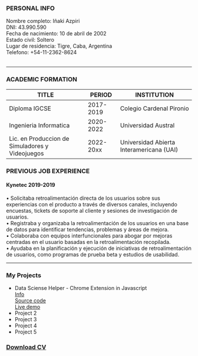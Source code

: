 ### **PERSONAL INFO**

Nombre completo: Iñaki Azpiri  
DNI: 43.990.590  
Fecha de nacimiento: 10 de abril de 2002    
Estado civil: Soltero  
Lugar de residencia: Tigre, Caba, Argentina    
Telefono: +54-11-2362-8624  
<br>


____

### **ACADEMIC FORMATION**

| TITLE | PERIOD | INSTITUTION |
| -------- | -------- | ------ |
| Diploma IGCSE | 2017-2019 | Colegio Cardenal Pironio |
| Ingenieria Informatica | 2020-2022 | Universidad Austral |
| Lic. en Produccion de Simuladores y Videojuegos | 2022-20xx | Universidad Abierta Interamericana (UAI) |



### **PREVIOUS JOB EXPERIENCE**

#### Kynetec 2019-2019
•	Solicitaba retroalimentación directa de los usuarios sobre sus experiencias con el producto a través de diversos canales, incluyendo encuestas, tickets de soporte al cliente y sesiones de investigación de usuarios.  
•	Registraba y organizaba la retroalimentación de los usuarios en una base de datos para identificar tendencias, problemas y áreas de mejora.  
•	Colaboraba con equipos interfuncionales para abogar por mejoras centradas en el usuario basadas en la retroalimentación recopilada.  
•	Ayudaba en la planificación y ejecución de iniciativas de retroalimentación de usuarios, como programas de prueba beta y estudios de usabilidad.  




***

### My Projects
- Data Sciense Helper - Chrome Extension in Javascript  
[Info](/dshproject)  
[Source code](https://github.com/cegagit/cegagit.github.io/tree/main/mycode/javascript/datasciencehelper)  
[Live demo](/demos/datasciencehelper.html)
- Project 2
- Project 3
- Project 4
- Project 5

### [Download CV](/pdf/iazpiri_CV.pdf)
